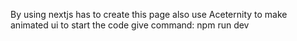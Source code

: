 By using nextjs has to create this page
also use Aceternity to make animated ui
to start the code give command: npm run dev
